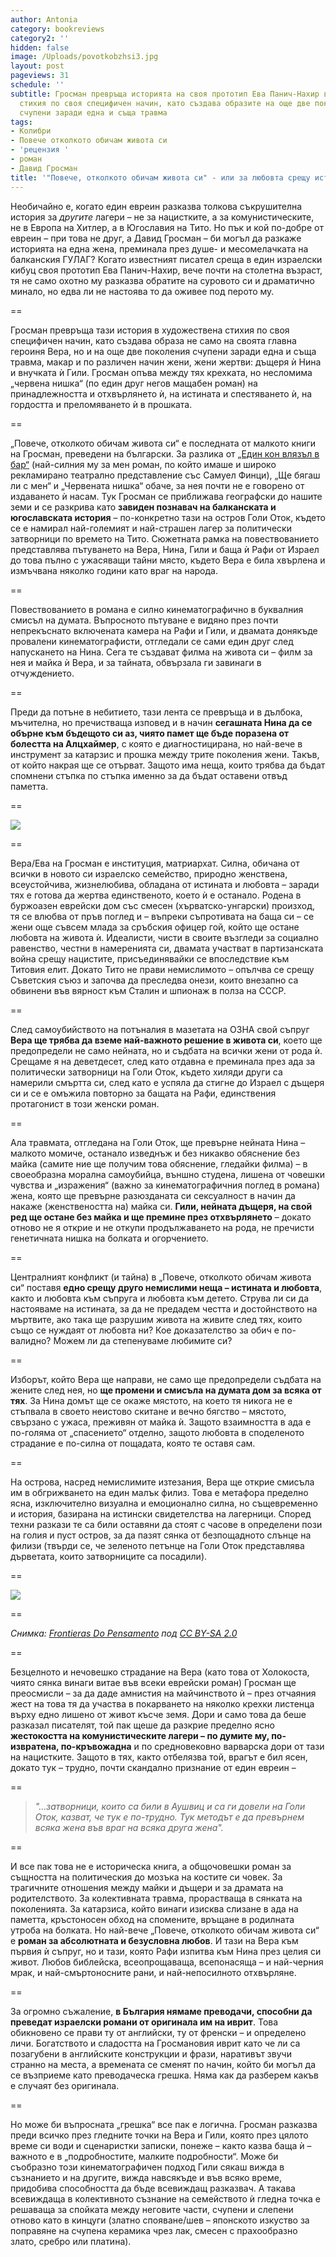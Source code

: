 ```yaml
---
author: Antonia
category: bookreviews
category2: ''
hidden: false
image: /Uploads/povotkobzhsi3.jpg
layout: post
pageviews: 31
schedule: ''
subtitle: Гросман превръща историята на своя прототип Ева Панич-Нахир в художествена
  стихия по своя специфичен начин, като създава образите на още две поколения жени,
  счупени заради една и съща травма
tags:
- Колибри
- Повече отколкото обичам живота си
- 'рецензия '
- роман
- Давид Гросман
title: '"Повече, отколкото обичам живота си" - или за любовта срещу истината'
---
```


Необичайно е, когато един евреин разказва толкова съкрушителна история за *другите* лагери – не за нацистките, а за комунистическите, не в Европа на Хитлер, а в Югославия на Тито. Но пък и кой по-добре от евреин – при това не друг, а Давид Гросман – би могъл да разкаже историята на една жена, преминала през душе- и месомелачката на балканския ГУЛАГ? Когато известният писател среща в един израелски кибуц своя прототип Ева Панич-Нахир, вече почти на столетна възраст, тя не само охотно му разказва обратите на суровото си и драматично минало, но едва ли не настоява то да оживее под перото му.

\==

Гросман превръща тази история в художествена стихия по своя специфичен начин, като създава образа не само на своята главна героиня Вера, но и на още две поколения счупени заради една и съща травма, макар и по различен начин жени, жени жертви: дъщеря ѝ Нина и внучката ѝ Гили. Гросман опъва между тях крехката, но несломима „червена нишка“ (по един друг негов мащабен роман) на принадлежността и отхвърлянето ѝ, на истината и спестяването ѝ, на гордостта и преломяването ѝ в прошката.

\==

„Повече, отколкото обичам живота си“ е последната от малкото книги на Гросман, преведени на български. За разлика от [„Един кон влязъл в бар“](https://literaturnirazgovori.com/bookreviews/2019/01/20/14-07-%D0%B4%D0%B0%D0%B2%D0%B8%D0%B4-%D0%B3%D1%80%D0%BE%D1%81%D0%BC%D0%B0%D0%BD-%D0%B5%D0%B4%D0%B8%D0%BD-%D0%BA%D0%BE%D0%BD-%D0%B2%D0%BB%D1%8F%D0%B7%D1%8A%D0%BB-%D0%B2-%D0%B1%D0%B0%D1%80.html) (най-силния му за мен роман, по който имаше и широко рекламирано театрално представление със Самуел Финци), „Ще бягаш ли с мен“ и „Червената нишка“ обаче, за нея почти не е говорено от издаването ѝ насам. Тук Гросман се приближава географски до нашите земи и се разкрива като **завиден познавач на балканската и югославската история** –
по-конкретно тази на остров Голи Оток, където се е намирал най-големият и най-страшен лагер за политически затворници по времето на Тито. Сюжетната рамка на повествованието представлява пътуването на Вера, Нина, Гили и баща ѝ Рафи от Израел до това пълно с ужасяващи тайни място, където Вера е била хвърлена и измъчвана няколко години като враг на народа.

\==

Повествованието в романа е силно кинематографично в буквалния смисъл на думата. Въпросното пътуване е видяно през почти непрекъснато включената камера на Рафи и Гили, и двамата донякъде провалени кинематографисти, отгледали се сами един друг след напускането на Нина. Сега те създават филма на живота си – филм за нея и майка ѝ Вера, и за тайната, обвързала ги завинаги в отчуждението.

\==

Преди да потъне в небитието, тази лента се превръща и в дълбока, мъчителна, но пречистваща изповед и в начин **сегашната Нина да се обърне към бъдещото си аз, чиято памет ще бъде поразена от болестта на Алцхаймер**, с която е диагностицирана, но най-вече в инструмент за катарзис и прошка между трите поколения жени. Такъв, от който накрая ще се отърват. Защото има неща, които трябва да бъдат спомнени стъпка по стъпка именно за да бъдат оставени отвъд паметта. 

\==

![](/Uploads/evapanich.jpg)

\==

Вера/Ева на Гросман е институция, матриархат. Силна, обичана от всички в новото си израелско семейство, природно женствена, всеустойчива, жизнелюбива, обладана от истината и любовта – заради тях е готова да жертва единственото, което ѝ е останало. Родена в буржоазен еврейски дом със смесен (хърватско-унгарски) произход, тя се влюбва от пръв поглед и – въпреки съпротивата на баща си – се жени още съвсем млада за сръбския офицер гой, който ще остане любовта на живота ѝ. Идеалисти, чисти в своите възгледи за социално равенство, честни в намеренията си, двамата участват в партизанската война срещу нацистите, присъединявайки се впоследствие към Титовия елит. Докато Тито не прави немислимото – опълчва се срещу Съветския съюз и започва да преследва онези, които внезапно са обвинени във вярност към Сталин и шпионаж в полза на СССР.

\==

След самоубийството на потъналия в мазетата на ОЗНА свой съпруг **Вера ще трябва да вземе най-важното решение в живота си**, което ще предопредели не само нейната, но и съдбата на всички жени от рода ѝ. Срещаме я на деветдесет, след като отдавна е преминала през ада за политически затворници на Голи Оток, където хиляди други са намерили смъртта си, след като е успяла да стигне до Израел с дъщеря си и се е омъжила повторно за бащата на Рафи, единствения протагонист в този женски роман.

\==

Ала травмата, отгледана на Голи Оток, ще превърне нейната Нина – малкото момиче, останало изведнъж и без никакво обяснение без майка (самите ние ще получим това обяснение, гледайки филма) – в своеобразна морална самоубийца, външно студена, лишена от човешки чувства и „изражения“ (важно за кинематографичния поглед в романа) жена, която ще превърне разюзданата си сексуалност в начин да накаже (женствеността на) майка си. **Гили, нейната дъщеря, на свой ред ще остане без майка и ще премине през отхвърлянето** – докато отново не я открие и не откупи продължаването на рода, не пречисти генетичната нишка на болката и огорчението.

\==

Централният конфликт (и тайна) в „Повече, отколкото обичам живота си“ поставя **едно срещу друго немислими неща – истината и любовта**, както и любовта към съпруга и любовта към детето.
Струва ли си да настояваме на истината, за да не предадем честта и достойнството на мъртвите, ако така ще разрушим живота на живите след тях, които също се нуждаят от любовта ни? Кое доказателство за обич е по-валидно? Можем ли да степенуваме любимите си?

\==

Изборът, който Вера ще направи, не само ще предопредели съдбата на жените след нея, но **ще промени и смисъла на думата дом за всяка от тях**. За Нина домът ще се окаже мястото, на което тя никога не е стъпвала в своето неистово скитане и вечно бягство – мястото, свързано с ужаса, преживян от майка ѝ. Защото взаимността в ада е по-голяма от „спасението“ отделно, защото любовта в споделеното страдание е по-силна от пощадата, която те оставя сам. 

\==

На острова, насред немислимите изтезания, Вера ще открие смисъла им в обгрижването на един малък филиз. Това е метафора пределно ясна, изключително визуална и емоционално силна, но същевременно и история, базирана на истински свидетелства на лагерници. Според техни разкази те са били оставяни да стоят с часове в определени пози на голия и пуст остров, за да пазят сянка от безпощадното слънце на филизи (твърди се, че зеленото петънце на Голи Оток представлява дърветата, които затворниците са посадили).

\==

![](/Uploads/david_grossman.jpg)

\==

*Снимка: [Frontieras Do Pensamento](https://www.flickr.com/people/61838152@N06) под [CC BY-SA 2.0](https://creativecommons.org/licenses/by-sa/2.0/deed.en)*

\==

Безцелното и нечовешко страдание на Вера (като това от Холокоста, чиято сянка винаги витае във всеки еврейски роман) Гросман ще преосмисли – за да даде амнистия на майчинството ѝ – през отчаяния жест на това тя да участва в покарването на няколко крехки листенца върху едно лишено от живот късче земя. Дори и само това да беше разказал писателят, той пак щеше да разкрие пределно ясно **жестокостта на комунистическите лагери – по думите му, по-извратена, по-кръвожадна** и по средновековно варварска дори от тази на нацистките. Защото в тях, както отбелязва той, врагът е бил ясен, докато тук – трудно, почти скандално признание от един евреин –

\==

> *"...затворници, които са били в Аушвиц и са ги довели на Голи Оток, казват, че тук е по-трудно. Тук методът е да превърнем всяка жена във враг на всяка друга жена".*

\==

И все пак това не е историческа книга, а общочовешки роман за същността на политическия до мозъка на костите си човек. За трагичните отношения между майки и дъщери и за драмата на родителството. За колективната травма, прорастваща в сянката на поколенията. За катарзиса, който винаги изисква слизане в ада на паметта, кръстоносен обход на спомените, връщане в родилната утроба на болката. Но най-вече „Повече, отколкото обичам живота си“ е **роман за абсолютната и безусловна любов**. И тази на Вера към първия ѝ съпруг, но и тази, която Рафи изпитва към Нина през целия си живот. Любов библейска, всеопрощаваща, всепонасяща – и най-черния мрак, и най-смъртоносните рани, и най-непосилното отхвърляне.

\==

За огромно съжаление, **в България нямаме преводачи, способни да преведат израелски романи от оригинала им на иврит**. Това обикновено се прави ту от английски, ту от френски – и определено личи. Богатството и сладостта на Гросмановия иврит като че ли са позагубени в английските конструкции и фрази, наративът звучи странно на места, а времената се сменят по начин, който би могъл да се възприеме като преводаческа грешка. Няма как да разберем какъв е случаят без оригинала.

\==

Но може би въпросната „грешка“ все пак е логична. Гросман разказва преди всичко през гледните точки на Вера и Гили, която през цялото време си води и сценаристки записки, понеже – както казва баща ѝ – важното е в „подробностите, малките подробности“. Може би съобразно този кинематографичен подход Гили сякаш вижда в съзнанието и на другите, вижда навсякъде и във всяко време, придобива способността да бъде всевиждащ разказвач. А такава всевиждаща в колективното съзнание на семейството ѝ гледна точка е решаваща за спойката между неговите части, счупени и слепени отново като в кинцуги (златно спояване/шев – японското изкуство за поправяне на счупена керамика чрез лак, смесен с прахообразно злато, сребро или платина).